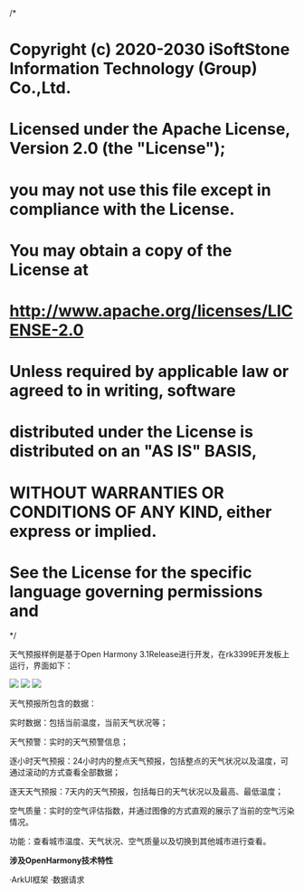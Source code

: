 /*
# Copyright (c) 2020-2030 iSoftStone Information Technology (Group) Co.,Ltd.
# Licensed under the Apache License, Version 2.0 (the "License");
# you may not use this file except in compliance with the License.
# You may obtain a copy of the License at
#
#     http://www.apache.org/licenses/LICENSE-2.0
#
# Unless required by applicable law or agreed to in writing, software
# distributed under the License is distributed on an "AS IS" BASIS,
# WITHOUT WARRANTIES OR CONDITIONS OF ANY KIND, either express or implied.
# See the License for the specific language governing permissions and
*/

天气预报样例是基于Open Harmony 3.1Release进行开发，在rk3399E开发板上运行，界面如下：

![](screenshots/switchCity.jpg)
![](screenshots/weatherForecast1.jpg)
![](screenshots/weatherForecast2.jpg)

天气预报所包含的数据：

实时数据：包括当前温度，当前天气状况等；

天气预警：实时的天气预警信息；

逐小时天气预报：24小时内的整点天气预报，包括整点的天气状况以及温度，可通过滚动的方式查看全部数据；

逐天天气预报：7天内的天气预报，包括每日的天气状况以及最高、最低温度；

空气质量：实时的空气评估指数，并通过图像的方式直观的展示了当前的空气污染情况。

功能：查看城市温度、天气状况、空气质量以及切换到其他城市进行查看。



 **涉及OpenHarmony技术特性** 

·ArkUI框架     ·数据请求